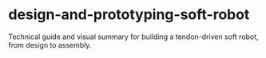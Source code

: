 # design-and-prototyping-soft-robot
Technical guide and visual summary for building a tendon-driven soft robot, from design to assembly.
